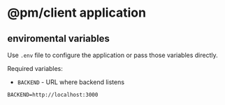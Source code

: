 # @pm/client application

## enviromental variables

Use `.env` file to configure the application or pass those variables directly.

Required variables:

- `BACKEND` - URL where backend listens

```dotenv
BACKEND=http://localhost:3000
```
